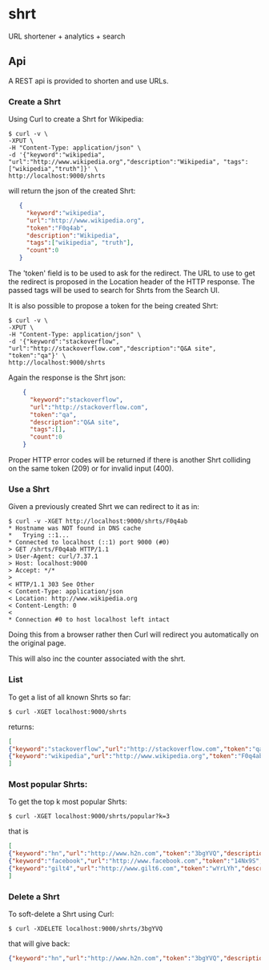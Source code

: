 # shrt

URL shortener + analytics + search

## Api

A REST api is provided to shorten and use URLs.

### Create a Shrt

Using Curl to create a Shrt for Wikipedia:

```shell
$ curl -v \
-XPUT \
-H "Content-Type: application/json" \
-d '{"keyword":"wikipedia", "url":"http://www.wikipedia.org","description":"Wikipedia", "tags":["wikipedia","truth"]}' \
http://localhost:9000/shrts
```

will return the json of the created Shrt:

```JSON
   {
     "keyword":"wikipedia",
     "url":"http://www.wikipedia.org",
     "token":"F0q4ab",
     "description":"Wikipedia",
     "tags":["wikipedia", "truth"],
     "count":0
   }
```

The 'token' field is to be used to ask for the redirect. The URL to
use to get the redirect is proposed in the Location header of the HTTP
response. The passed tags will be used to search for Shrts from the
Search UI.

It is also possible to propose a token for the being created Shrt:

```shell
$ curl -v \
-XPUT \
-H "Content-Type: application/json" \
-d '{"keyword":"stackoverflow", "url":"http://stackoverflow.com","description":"Q&A site", "token":"qa"}' \
http://localhost:9000/shrts
```

Again the response is the Shrt json:

```JSON
    {
      "keyword":"stackoverflow",
      "url":"http://stackoverflow.com",
      "token":"qa",
      "description":"Q&A site",
      "tags":[],
      "count":0
    }
```

Proper HTTP error codes will be returned if there is another Shrt
colliding on the same token (209) or for invalid input (400).

### Use a Shrt

Given a previously created Shrt we can redirect to it as in:

```shell
$ curl -v -XGET http://localhost:9000/shrts/F0q4ab
* Hostname was NOT found in DNS cache
*   Trying ::1...
* Connected to localhost (::1) port 9000 (#0)
> GET /shrts/F0q4ab HTTP/1.1
> User-Agent: curl/7.37.1
> Host: localhost:9000
> Accept: */*
>
< HTTP/1.1 303 See Other
< Content-Type: application/json
< Location: http://www.wikipedia.org
< Content-Length: 0
<
* Connection #0 to host localhost left intact
```

Doing this from a browser rather then Curl will redirect you
automatically on the original page.

This will also inc the counter associated with the shrt.

### List

To get a list of all known Shrts so far:

```shell
$ curl -XGET localhost:9000/shrts
```
returns:

```JSON
[
{"keyword":"stackoverflow","url":"http://stackoverflow.com","token":"qa","description":"Q&A site","tags":[""],"count":0},
{"keyword":"wikipedia","url":"http://www.wikipedia.org","token":"F0q4ab","description":"Wikipedia","tags":[""],"count":1}
]
```

### Most popular Shrts:

To get the top k most popular Shrts:

```shell
$ curl -XGET localhost:9000/shrts/popular?k=3
```
that is

```JSON
[
{"keyword":"hn","url":"http://www.h2n.com","token":"3bgYVQ","description":"This is Hacker News!","tags":[""],"count":2},
{"keyword":"facebook","url":"http://www.facebook.com","token":"14Nx9S","description":"This is Facebook!","tags":[""],"count":1},
{"keyword":"gilt4","url":"http://www.gilt6.com","token":"wYrLYh","description":"This is GILT!","tags":[""],"count":1}
]
```

### Delete a Shrt

To soft-delete a Shrt using Curl:

```shell
$ curl -XDELETE localhost:9000/shrts/3bgYVQ
```

that will give back:

```JSON
{"keyword":"hn","url":"http://www.h2n.com","token":"3bgYVQ","description":"This is Hacker News!","tags":[""],"count":2}
```
